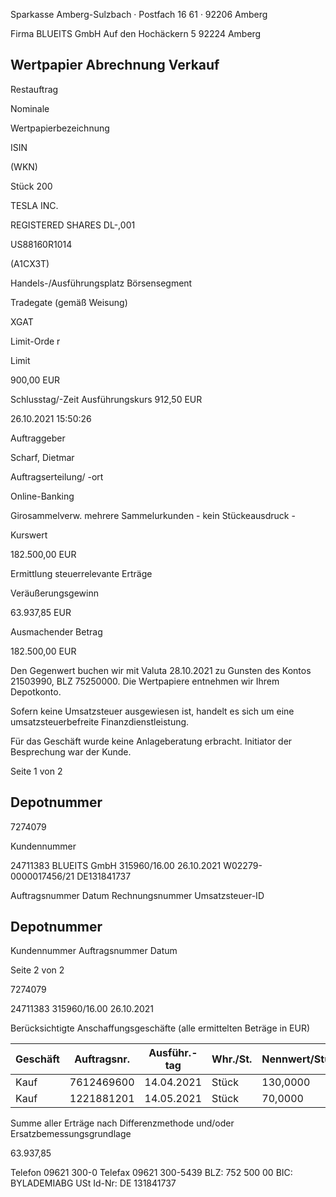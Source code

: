 <!-- image -->

Sparkasse Amberg-Sulzbach · Postfach 16 61 · 92206 Amberg

Firma BLUEITS GmbH Auf den Hochäckern 5 92224 Amberg

## Wertpapier Abrechnung Verkauf

Restauftrag

Nominale

Wertpapierbezeichnung

ISIN

(WKN)

Stück 200

TESLA INC.

REGISTERED SHARES DL-,001

US88160R1014

(A1CX3T)

Handels-/Ausführungsplatz Börsensegment

Tradegate (gemäß Weisung)

XGAT

Limit-Orde r

Limit

900,00 EUR

Schlusstag/-Zeit Ausführungskurs 912,50 EUR

26.10.2021 15:50:26

Auftraggeber

Scharf, Dietmar

Auftragserteilung/ -ort

Online-Banking

Girosammelverw. mehrere Sammelurkunden - kein Stückeausdruck -

Kurswert

182.500,00 EUR

Ermittlung steuerrelevante Erträge

Veräußerungsgewinn

63.937,85 EUR

Ausmachender Betrag

182.500,00 EUR

Den Gegenwert buchen wir mit Valuta  28.10.2021 zu Gunsten des Kontos  21503990, BLZ  75250000. Die Wertpapiere entnehmen wir Ihrem Depotkonto.

Sofern keine Umsatzsteuer ausgewiesen ist, handelt es sich um eine umsatzsteuerbefreite Finanzdienstleistung.

Für das Geschäft wurde keine Anlageberatung erbracht. Initiator der Besprechung war der Kunde.

Seite 1 von 2

## Depotnummer

7274079

Kundennummer

24711383 BLUEITS GmbH 315960/16.00 26.10.2021 W02279-0000017456/21 DE131841737

Auftragsnummer Datum Rechnungsnummer Umsatzsteuer-ID

<!-- image -->

## Depotnummer

Kundennummer Auftragsnummer Datum

Seite 2 von 2

7274079

24711383 315960/16.00 26.10.2021

Berücksichtigte Anschaffungsgeschäfte (alle ermittelten Beträge in EUR)

| Geschäft   |   Auftragsnr. | Ausführ.-tag   | Whr./St.   | Nennwert/Stück   | AS-Kosten   | Erlös      | ant. Ergebnis   |     |
|------------|---------------|----------------|------------|------------------|-------------|------------|-----------------|-----|
| Kauf       |    7612469600 | 14.04.2021     | Stück      | 130,0000         | 84.818,52-  | 118.625,00 | 33.806,48       | (D) |
| Kauf       |    1221881201 | 14.05.2021     | Stück      | 70,0000          | 33.743,63-  | 63.875,00  | 30.131,37       | (D) |

Summe aller Erträge nach Differenzmethode und/oder Ersatzbemessungsgrundlage

63.937,85

Telefon 09621 300-0 Telefax 09621 300-5439 BLZ: 752 500 00 BIC: BYLADEMIABG USt Id-Nr: DE 131841737